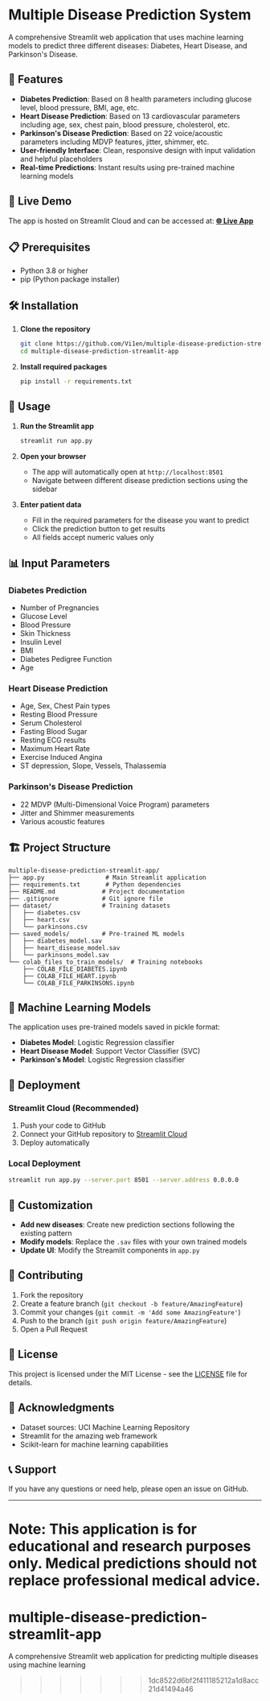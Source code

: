 # Multiple Disease Prediction System

A comprehensive Streamlit web application that uses machine learning models to predict three different diseases: Diabetes, Heart Disease, and Parkinson's Disease.

## 🏥 Features

- **Diabetes Prediction**: Based on 8 health parameters including glucose level, blood pressure, BMI, age, etc.
- **Heart Disease Prediction**: Based on 13 cardiovascular parameters including age, sex, chest pain, blood pressure, cholesterol, etc.
- **Parkinson's Disease Prediction**: Based on 22 voice/acoustic parameters including MDVP features, jitter, shimmer, etc.
- **User-friendly Interface**: Clean, responsive design with input validation and helpful placeholders
- **Real-time Predictions**: Instant results using pre-trained machine learning models

## 🚀 Live Demo

The app is hosted on Streamlit Cloud and can be accessed at:
**[🌐 Live App](https://multiple-disease-prediction-app-app-cahregxftg44s93fd7jfvs.streamlit.app/)**

## 📋 Prerequisites

- Python 3.8 or higher
- pip (Python package installer)

## 🛠️ Installation

1. **Clone the repository**
   ```bash
   git clone https://github.com/Vi1en/multiple-disease-prediction-streamlit-app.git
   cd multiple-disease-prediction-streamlit-app
   ```

2. **Install required packages**
   ```bash
   pip install -r requirements.txt
   ```

## 🎯 Usage

1. **Run the Streamlit app**
   ```bash
   streamlit run app.py
   ```

2. **Open your browser**
   - The app will automatically open at `http://localhost:8501`
   - Navigate between different disease prediction sections using the sidebar

3. **Enter patient data**
   - Fill in the required parameters for the disease you want to predict
   - Click the prediction button to get results
   - All fields accept numeric values only

## 📊 Input Parameters

### Diabetes Prediction
- Number of Pregnancies
- Glucose Level
- Blood Pressure
- Skin Thickness
- Insulin Level
- BMI
- Diabetes Pedigree Function
- Age

### Heart Disease Prediction
- Age, Sex, Chest Pain types
- Resting Blood Pressure
- Serum Cholesterol
- Fasting Blood Sugar
- Resting ECG results
- Maximum Heart Rate
- Exercise Induced Angina
- ST depression, Slope, Vessels, Thalassemia

### Parkinson's Disease Prediction
- 22 MDVP (Multi-Dimensional Voice Program) parameters
- Jitter and Shimmer measurements
- Various acoustic features

## 🏗️ Project Structure

```
multiple-disease-prediction-streamlit-app/
├── app.py                 # Main Streamlit application
├── requirements.txt       # Python dependencies
├── README.md             # Project documentation
├── .gitignore            # Git ignore file
├── dataset/              # Training datasets
│   ├── diabetes.csv
│   ├── heart.csv
│   └── parkinsons.csv
├── saved_models/         # Pre-trained ML models
│   ├── diabetes_model.sav
│   ├── heart_disease_model.sav
│   └── parkinsons_model.sav
└── colab_files_to_train_models/  # Training notebooks
    ├── COLAB_FILE_DIABETES.ipynb
    ├── COLAB_FILE_HEART.ipynb
    └── COLAB_FILE_PARKINSONS.ipynb
```

## 🤖 Machine Learning Models

The application uses pre-trained models saved in pickle format:
- **Diabetes Model**: Logistic Regression classifier
- **Heart Disease Model**: Support Vector Classifier (SVC)
- **Parkinson's Model**: Logistic Regression classifier

## 🚀 Deployment

### Streamlit Cloud (Recommended)
1. Push your code to GitHub
2. Connect your GitHub repository to [Streamlit Cloud](https://streamlit.io/cloud)
3. Deploy automatically

### Local Deployment
```bash
streamlit run app.py --server.port 8501 --server.address 0.0.0.0
```

## 🔧 Customization

- **Add new diseases**: Create new prediction sections following the existing pattern
- **Modify models**: Replace the `.sav` files with your own trained models
- **Update UI**: Modify the Streamlit components in `app.py`

## 📝 Contributing

1. Fork the repository
2. Create a feature branch (`git checkout -b feature/AmazingFeature`)
3. Commit your changes (`git commit -m 'Add some AmazingFeature'`)
4. Push to the branch (`git push origin feature/AmazingFeature`)
5. Open a Pull Request

## 📄 License

This project is licensed under the MIT License - see the [LICENSE](LICENSE) file for details.

## 🙏 Acknowledgments

- Dataset sources: UCI Machine Learning Repository
- Streamlit for the amazing web framework
- Scikit-learn for machine learning capabilities

## 📞 Support

If you have any questions or need help, please open an issue on GitHub.

---

**Note**: This application is for educational and research purposes only. Medical predictions should not replace professional medical advice.
=======
# multiple-disease-prediction-streamlit-app
A comprehensive Streamlit web application for predicting multiple diseases using machine learning
>>>>>>> 1dc8522d6bf2f411185212a1d8acc21d41494a46
